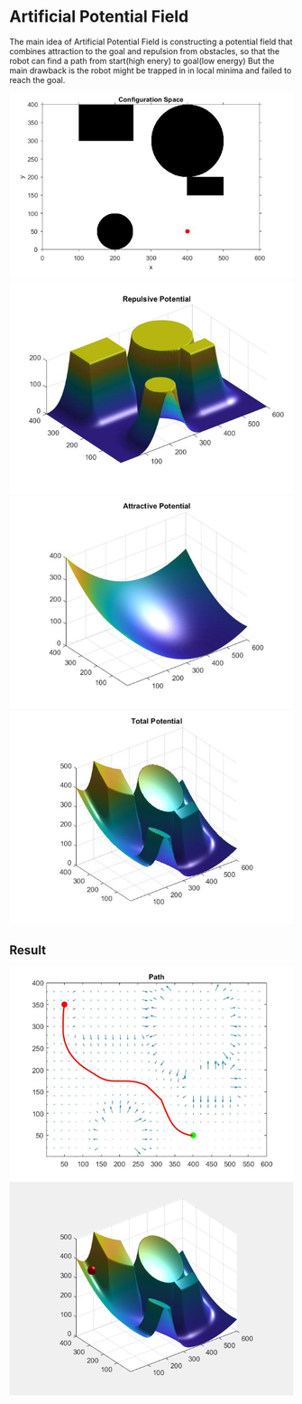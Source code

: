 # Artificial Potential Field
The main idea of Artificial Potential Field is constructing a potential field that combines attraction to the goal and repulsion from obstacles, so that the robot can find a path from start(high enery) to goal(low energy) But the main drawback is the robot might be trapped in in local minima and failed to reach the goal.

<img src="cspace.jpg">
<img src="repulsive.jpg">
<img src="attractive.jpg">
<img src="total.jpg">

## Result
<img src="path.jpg">
<img src="potential_field.png">
